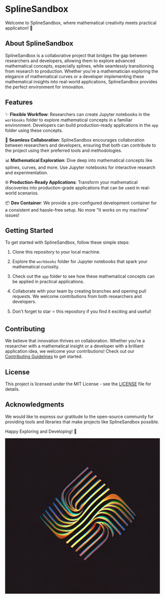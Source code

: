 # SplineSandbox

Welcome to SplineSandbox, where mathematical creativity meets practical application! 🚀

## About SplineSandbox

SplineSandbox is a collaborative project that bridges the gap between researchers and developers, allowing them to explore advanced mathematical concepts, especially splines, while seamlessly transitioning from research to production. Whether you're a mathematician exploring the elegance of mathematical curves or a developer implementing these mathematical insights into real-world applications, SplineSandbox provides the perfect environment for innovation.

## Features

✨ **Flexible Workflow**: Researchers can create Jupyter notebooks in the `workbooks` folder to explore mathematical concepts in a familiar environment. Developers can build production-ready applications in the `app` folder using these concepts.

🔗 **Seamless Collaboration**: SplineSandbox encourages collaboration between researchers and developers, ensuring that both can contribute to the project using their preferred tools and methodologies.

📊 **Mathematical Exploration**: Dive deep into mathematical concepts like splines, curves, and more. Use Jupyter notebooks for interactive research and experimentation.

🌐 **Production-Ready Applications**: Transform your mathematical discoveries into production-grade applications that can be used in real-world scenarios.

📦 **Dev Container**: We provide a pre-configured development container for a consistent and hassle-free setup. No more "It works on my machine" issues!

## Getting Started

To get started with SplineSandbox, follow these simple steps:

1. Clone this repository to your local machine.

2. Explore the `workbooks` folder for Jupyter notebooks that spark your mathematical curiosity.

3. Check out the `app` folder to see how these mathematical concepts can be applied in practical applications.

4. Collaborate with your team by creating branches and opening pull requests. We welcome contributions from both researchers and developers.

5. Don't forget to star ⭐️ this repository if you find it exciting and useful!

## Contributing

We believe that innovation thrives on collaboration. Whether you're a researcher with a mathematical insight or a developer with a brilliant application idea, we welcome your contributions! Check out our [Contributing Guidelines](CONTRIBUTING.md) to get started.

## License

This project is licensed under the MIT License - see the [LICENSE](LICENSE) file for details.

## Acknowledgments

We would like to express our gratitude to the open-source community for providing tools and libraries that make projects like SplineSandbox possible.

Happy Exploring and Developing! 🚀

![SplineSandbox Logo](./images/splinelogo.jpeg)
